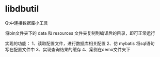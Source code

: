 # libdbutil
Qt中连接数据库小工具


将bin文件夹下的 data 和 resources 文件夹复制到编译后的目录，即可正常运行

实现的功能：
1、读取配置文件，进行数据库相关配置
2、仿 mybatis 将sql语句写在配置文件中
3、实现查询结果的缓存
4、案例在demo文件夹下
